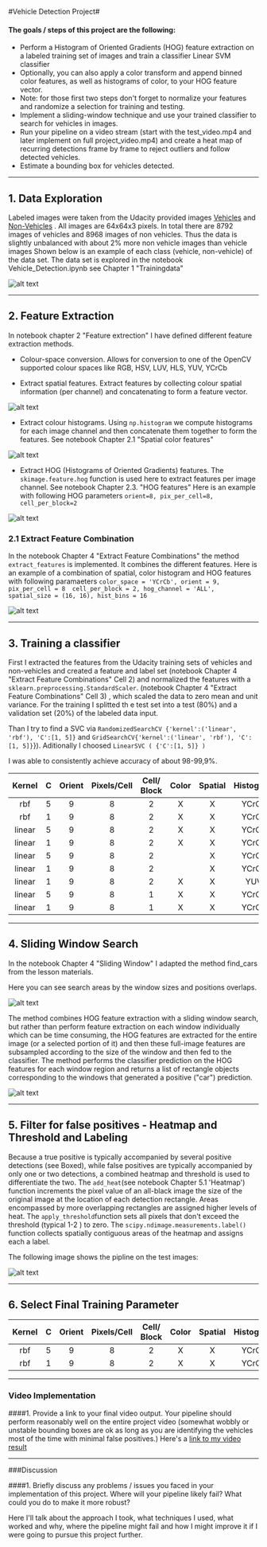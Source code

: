 
#Vehicle Detection Project#

[//]: # (Image References)
[training_data]: ./output_images/training_data.png
[bin_spatial]: ./output_images/bin_spatial.png
[color_hist]: ./output_images/color_hist.png
[features_HOG]:  ./output_images/features_HOG.png
[features_extraction]: ./output_images/features_extraction.png
[search_area]: ./output_images/search_area.png
[image_labeled]: ./output_images/image_labeled.png
[pipline]: ./output_images/pipline.png
[video1]: ./project_video.mp4

#### The goals / steps of this project are the following:

* Perform a Histogram of Oriented Gradients (HOG) feature extraction on a labeled training set of images and train a classifier Linear SVM classifier
* Optionally, you can also apply a color transform and append binned color features, as well as histograms of color, to your HOG feature vector. 
* Note: for those first two steps don't forget to normalize your features and randomize a selection for training and testing.
* Implement a sliding-window technique and use your trained classifier to search for vehicles in images.
* Run your pipeline on a video stream (start with the test_video.mp4 and later implement on full project_video.mp4) and create a heat map of recurring detections frame by frame to reject outliers and follow detected vehicles.
* Estimate a bounding box for vehicles detected.



---
## 1. Data Exploration

Labeled images were taken from the Udacity provided images [Vehicles](https://s3.amazonaws.com/udacity-sdc/Vehicle_Tracking/vehicles.zip) and [Non-Vehicles](https://s3.amazonaws.com/udacity-sdc/Vehicle_Tracking/non-vehicles.zip) . All images are 64x64x3 pixels. In total there are 8792 images of vehicles and 8968 images of non vehicles. Thus the data is slightly unbalanced with about 2% more non vehicle images than vehicle images Shown below is an example of each class (vehicle, non-vehicle) of the data set. The data set is explored in the notebook Vehicle_Detection.ipynb see Chapter 1 "Trainingdata"

![alt text][training_data]

---

## 2. Feature Extraction 

In notebook chapter 2 "Feature extrection" I have defined different feature extraction methods.

 * Colour-space conversion. Allows for conversion to one of the OpenCV supported colour spaces like RGB, HSV, LUV, HLS, YUV, YCrCb 

 * Extract spatial features. Extract features by collecting colour spatial information (per channel) and concatenating to form a feature vector. 
 
 ![alt text][bin_spatial]

* Extract colour histograms. Using `np.histogram` we compute histograms for each image channel and then concatenate them together to form the features. See notebook Chapter 2.1 "Spatial color features"

 ![alt text][color_hist]

* Extract HOG (Histograms of Oriented Gradients) features. The `skimage.feature.hog` function is used here to extract features per image channel. See notebook Chapter 2.3. "HOG features" Here is an example with following HOG parameters `orient=8, pix_per_cell=8, cell_per_block=2`

 ![alt text][features_HOG]
    
### 2.1 Extract Feature Combination

In the notebook Chapter 4  "Extract Feature Combinations" the method `extract_features` is implemented. It combines the different features. 
Here is an example of a combination of spatial, color histogram and HOG features with following paramaeters 
`color_space = 'YCrCb', orient = 9, pix_per_cell = 8  cell_per_block = 2, hog_channel = 'ALL',  spatial_size = (16, 16), hist_bins = 16`

![alt text][features_extraction]

---


## 3. Training a classifier

First I extracted the features from the Udacity training sets of vehicles and non-vehicles and created a feature and label set (notebook Chapter 4 "Extract Feature Combinations" Cell 2) and normalized the features with a `sklearn.preprocessing.StandardScaler`. (notebook Chapter 4 "Extract Feature Combinations" Cell 3) , which scaled the data to zero mean and unit variance.  For the training I splitted th e test set into a test (80%) and a validation set (20%) of the labeled data input. 

Than I try to find a SVC via `RandomizedSearchCV {'kernel':('linear', 'rbf'), 'C':[1, 5]}` and `GridSearchCV{'kernel':('linear', 'rbf'), 'C':[1, 5]}`}). 
Aditionally I choosed `LinearSVC ( {'C':[1, 5]} )` 

I was able to consistently achieve accuracy of about 98-99,9%.


| Kernel | C | Orient | Pixels/Cell | Cell/ Block | Color|Spatial|Histogram| Accuracy | 
|:---:|:---:|:---:|:---:|:---:|:---:|:---:|:---:|:---:|
| rbf | 5 | 9 | 8 | 2 |X|X| YCrCb| 0.993
|rbf | 1 | 9 | 8 | 2 |X|X|  YCrCb| 0.991
| linear | 5 | 9 | 8 | 2 |X|X|  YCrCb | 0.990
| linear | 1 | 9 | 8 | 2 |X|X|  YCrCb | 0.991
| linear | 5 | 9 | 8 | 2 ||X|  YCrCb| 0.986
| linear | 1 | 9 | 8 | 2 ||X|  YCrCb| 0.987
| linear | 1 | 9 | 8 | 2 |X|X|  YUV | 0.991
| linear | 5 | 9 | 8 | 1 |X|X|  YCrCb | 0.993
| linear | 1 | 9 | 8 | 1 |X|X|  YCrCb | 0.991

---


## 4. Sliding Window Search

In the notebook Chapter 4  "Sliding Window" I adapted the method find_cars from the lesson materials. 

Here you can see search areas by the window sizes and positions overlaps.

![alt text][search_area]

The method combines HOG feature extraction with a sliding window search, but rather than perform feature extraction on each window individually which can be time consuming, the HOG features are extracted for the entire image (or a selected portion of it) and then these full-image features are subsampled according to the size of the window and then fed to the classifier. The method performs the classifier prediction on the HOG features for each window region and returns a list of rectangle objects corresponding to the windows that generated a positive ("car") prediction.

![alt text][image_labeled]

---

## 5.  Filter for false positives - Heatmap and Threshold and Labeling

Because a true positive is typically accompanied by several positive detections (see Boxed), while false positives are typically accompanied by only one or two detections, a combined heatmap and threshold is used to differentiate the two. The  `add_heat`(see notebook Chapter 5.1 'Heatmap') function increments the pixel value of an all-black image the size of the original image at the location of each detection rectangle. Areas encompassed by more overlapping rectangles are assigned higher levels of heat. 
The `apply_threshold`function sets all pixels that don't exceed the threshold (typical 1-2 ) to zero. 
The `scipy.ndimage.measurements.label()` function collects spatially contiguous areas of the heatmap and assigns each a label.

The following image shows the pipline on the test images:

![alt text][pipline]

---

## 6. Select Final Training Parameter 


| Kernel | C | Orient | Pixels/Cell | Cell/ Block | Color|Spatial|Histogram| Fals Positive | False Negative | Time 
|:---:|:---:|:---:|:---:|:---:|:---:|:---:|:---:|:---:|:---:|:---:|
| rbf | 5 | 9 | 8 | 2 |X|X| YCrCb|||
|rbf | 1 | 9 | 8 | 2 |X|X|  YCrCb|||



---

### Video Implementation

####1. Provide a link to your final video output.  Your pipeline should perform reasonably well on the entire project video (somewhat wobbly or unstable bounding boxes are ok as long as you are identifying the vehicles most of the time with minimal false positives.)
Here's a [link to my video result](./project_video.mp4)


---

###Discussion

####1. Briefly discuss any problems / issues you faced in your implementation of this project.  Where will your pipeline likely fail?  What could you do to make it more robust?

Here I'll talk about the approach I took, what techniques I used, what worked and why, where the pipeline might fail and how I might improve it if I were going to pursue this project further.  

